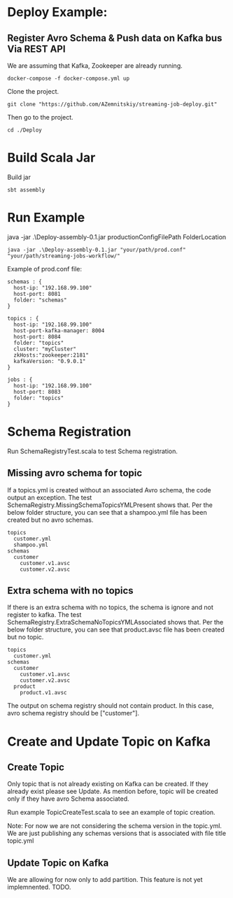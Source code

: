 # Deploy Example:
## Register Avro Schema & Push data on Kafka bus Via REST API 

We are assuming that Kafka, Zookeeper are already running.

````
docker-compose -f docker-compose.yml up
````

Clone the project.
````
git clone "https://github.com/AZemnitskiy/streaming-job-deploy.git" 
````

Then go to the project.
````
cd ./Deploy
````


# Build Scala Jar
Build jar
````
sbt assembly
````

# Run Example
java -jar .\Deploy-assembly-0.1.jar productionConfigFilePath FolderLocation
````
java -jar .\Deploy-assembly-0.1.jar "your/path/prod.conf" "your/path/streaming-jobs-workflow/"
````
 
Example of prod.conf file:
````
schemas : {
  host-ip: "192.168.99.100"
  host-port: 8081
  folder: "schemas"
}

topics : {
  host-ip: "192.168.99.100"
  host-port-kafka-manager: 8004
  host-port: 8084
  folder: "topics"
  cluster: "myCluster"
  zkHosts:"zookeeper:2181"
  kafkaVersion: "0.9.0.1"
}

jobs : {
  host-ip: "192.168.99.100"
  host-port: 8083
  folder: "topics"
}
````
 
 
# Schema Registration 
 
 Run SchemaRegistryTest.scala to test Schema registration.

## Missing avro schema for topic  
If a topics.yml is created without an associated Avro schema, the code output an exception.
The test SchemaRegistry.MissingSchemaTopicsYMLPresent shows that.
Per the below folder structure, you can see that a shampoo.yml file has been created but no avro schemas.

````
topics
  customer.yml
  shampoo.yml
schemas
  customer
    customer.v1.avsc
    customer.v2.avsc
````

## Extra schema with no topics
If there is an extra schema with no topics, the schema is ignore and not register to kafka.
The test SchemaRegistry.ExtraSchemaNoTopicsYMLAssociated shows that.
Per the below folder structure, you can see that product.avsc file has been created but no topic.

````
topics
  customer.yml
schemas
  customer
    customer.v1.avsc
    customer.v2.avsc
  product
    product.v1.avsc  
````
The output on schema registry should not contain product.
In this case, avro schema registry should be ["customer"].



 # Create and Update Topic on Kafka
 ## Create Topic
 Only topic that is not already existing on Kafka can be created. If they already exist please see Update.
 As mention before, topic will be created only if they have avro Schema associated.

 Run example TopicCreateTest.scala to see an example of topic creation.

Note: For now we are not considering the schema version in the topic.yml. We are just publishing any schemas versions that 
is associated with file title topic.yml

 ## Update Topic on Kafka
 We are allowing for now only to add partition.
 This feature is not yet implemnented. TODO.